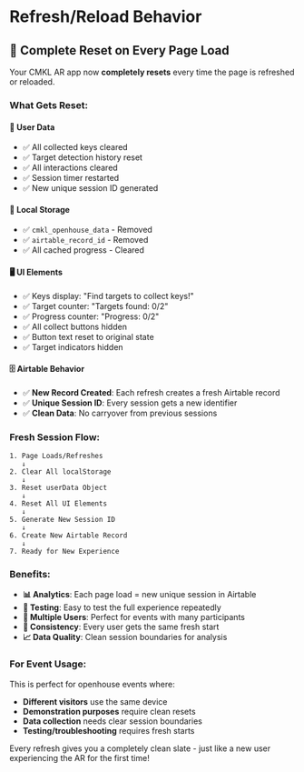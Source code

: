 # Refresh/Reload Behavior

## 🔄 Complete Reset on Every Page Load

Your CMKL AR app now **completely resets** every time the page is refreshed or reloaded.

### What Gets Reset:

#### 📱 **User Data**
- ✅ All collected keys cleared
- ✅ Target detection history reset
- ✅ All interactions cleared
- ✅ Session timer restarted
- ✅ New unique session ID generated

#### 💾 **Local Storage**
- ✅ `cmkl_openhouse_data` - Removed
- ✅ `airtable_record_id` - Removed  
- ✅ All cached progress - Cleared

#### 🖥️ **UI Elements**
- ✅ Keys display: "Find targets to collect keys!"
- ✅ Target counter: "Targets found: 0/2"
- ✅ Progress counter: "Progress: 0/2"
- ✅ All collect buttons hidden
- ✅ Button text reset to original state
- ✅ Target indicators hidden

#### 🗄️ **Airtable Behavior**
- ✅ **New Record Created**: Each refresh creates a fresh Airtable record
- ✅ **Unique Session ID**: Every session gets a new identifier
- ✅ **Clean Data**: No carryover from previous sessions

### Fresh Session Flow:

```
1. Page Loads/Refreshes
   ↓
2. Clear All localStorage
   ↓  
3. Reset userData Object
   ↓
4. Reset All UI Elements
   ↓
5. Generate New Session ID
   ↓
6. Create New Airtable Record
   ↓
7. Ready for New Experience
```

### Benefits:

- **📊 Analytics**: Each page load = new unique session in Airtable
- **🧪 Testing**: Easy to test the full experience repeatedly  
- **👥 Multiple Users**: Perfect for events with many participants
- **🔄 Consistency**: Every user gets the same fresh start
- **📈 Data Quality**: Clean session boundaries for analysis

### For Event Usage:

This is perfect for openhouse events where:
- **Different visitors** use the same device
- **Demonstration purposes** require clean resets
- **Data collection** needs clear session boundaries
- **Testing/troubleshooting** requires fresh starts

Every refresh gives you a completely clean slate - just like a new user experiencing the AR for the first time!